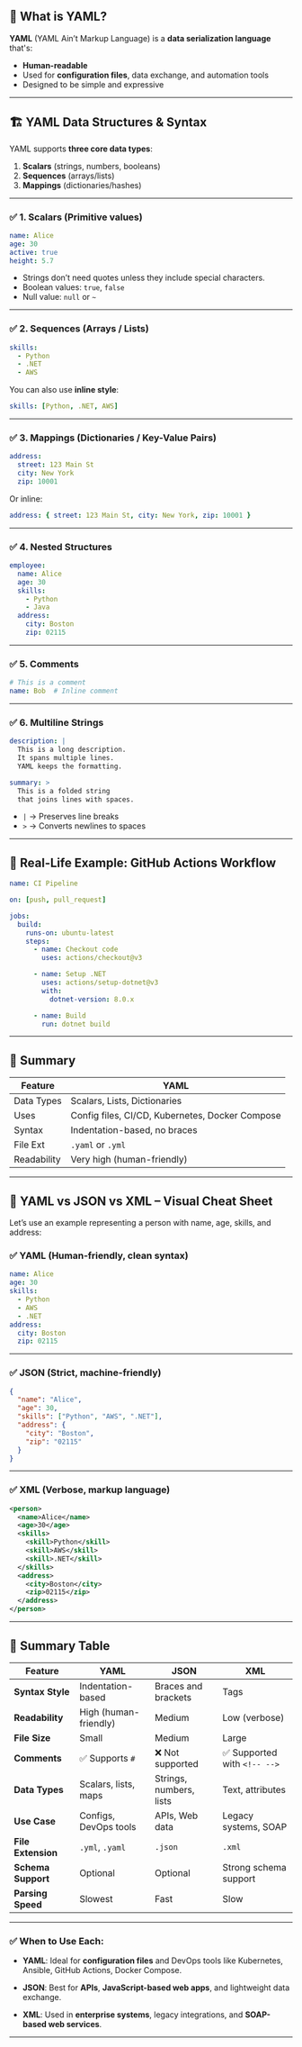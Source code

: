 ## 🧾 What is YAML?

**YAML** (YAML Ain’t Markup Language) is a **data serialization language** that's:

* **Human-readable**
* Used for **configuration files**, data exchange, and automation tools
* Designed to be simple and expressive

---

## 🏗️ YAML Data Structures & Syntax

YAML supports **three core data types**:

1. **Scalars** (strings, numbers, booleans)
2. **Sequences** (arrays/lists)
3. **Mappings** (dictionaries/hashes)

---

### ✅ 1. **Scalars (Primitive values)**

```yaml
name: Alice
age: 30
active: true
height: 5.7
```

* Strings don’t need quotes unless they include special characters.
* Boolean values: `true`, `false`
* Null value: `null` or `~`

---

### ✅ 2. **Sequences (Arrays / Lists)**

```yaml
skills:
  - Python
  - .NET
  - AWS
```

You can also use **inline style**:

```yaml
skills: [Python, .NET, AWS]
```

---

### ✅ 3. **Mappings (Dictionaries / Key-Value Pairs)**

```yaml
address:
  street: 123 Main St
  city: New York
  zip: 10001
```

Or inline:

```yaml
address: { street: 123 Main St, city: New York, zip: 10001 }
```

---

### ✅ 4. **Nested Structures**

```yaml
employee:
  name: Alice
  age: 30
  skills:
    - Python
    - Java
  address:
    city: Boston
    zip: 02115
```

---

### ✅ 5. **Comments**

```yaml
# This is a comment
name: Bob  # Inline comment
```

---

### ✅ 6. **Multiline Strings**

```yaml
description: |
  This is a long description.
  It spans multiple lines.
  YAML keeps the formatting.

summary: >
  This is a folded string
  that joins lines with spaces.
```

* `|` → Preserves line breaks
* `>` → Converts newlines to spaces

---

## 🔧 Real-Life Example: GitHub Actions Workflow

```yaml
name: CI Pipeline

on: [push, pull_request]

jobs:
  build:
    runs-on: ubuntu-latest
    steps:
      - name: Checkout code
        uses: actions/checkout@v3

      - name: Setup .NET
        uses: actions/setup-dotnet@v3
        with:
          dotnet-version: 8.0.x

      - name: Build
        run: dotnet build
```

---

## 📌 Summary

| Feature     | YAML                                            |
| ----------- | ----------------------------------------------- |
| Data Types  | Scalars, Lists, Dictionaries                    |
| Uses        | Config files, CI/CD, Kubernetes, Docker Compose |
| Syntax      | Indentation-based, no braces                    |
| File Ext    | `.yaml` or `.yml`                               |
| Readability | Very high (human-friendly)                      |

---

## 📄 YAML vs JSON vs XML – Visual Cheat Sheet

Let’s use an example representing a person with name, age, skills, and address:

### ✅ YAML (Human-friendly, clean syntax)

```yaml
name: Alice
age: 30
skills:
  - Python
  - AWS
  - .NET
address:
  city: Boston
  zip: 02115
```

---

### ✅ JSON (Strict, machine-friendly)

```json
{
  "name": "Alice",
  "age": 30,
  "skills": ["Python", "AWS", ".NET"],
  "address": {
    "city": "Boston",
    "zip": "02115"
  }
}
```

---

### ✅ XML (Verbose, markup language)

```xml
<person>
  <name>Alice</name>
  <age>30</age>
  <skills>
    <skill>Python</skill>
    <skill>AWS</skill>
    <skill>.NET</skill>
  </skills>
  <address>
    <city>Boston</city>
    <zip>02115</zip>
  </address>
</person>
```

---

## 🧠 Summary Table

| Feature            | **YAML**              | **JSON**                | **XML**                     |
| ------------------ | --------------------- | ----------------------- | --------------------------- |
| **Syntax Style**   | Indentation-based     | Braces and brackets     | Tags                        |
| **Readability**    | High (human-friendly) | Medium                  | Low (verbose)               |
| **File Size**      | Small                 | Medium                  | Large                       |
| **Comments**       | ✅ Supports `#`        | ❌ Not supported         | ✅ Supported with `<!-- -->` |
| **Data Types**     | Scalars, lists, maps  | Strings, numbers, lists | Text, attributes            |
| **Use Case**       | Configs, DevOps tools | APIs, Web data          | Legacy systems, SOAP        |
| **File Extension** | `.yml`, `.yaml`       | `.json`                 | `.xml`                      |
| **Schema Support** | Optional              | Optional                | Strong schema support       |
| **Parsing Speed**  | Slowest               | Fast                    | Slow                        |

---

### ✅ When to Use Each:

* **YAML**:
  Ideal for **configuration files** and DevOps tools like Kubernetes, Ansible, GitHub Actions, Docker Compose.

* **JSON**:
  Best for **APIs**, **JavaScript-based web apps**, and lightweight data exchange.

* **XML**:
  Used in **enterprise systems**, legacy integrations, and **SOAP-based web services**.

---
